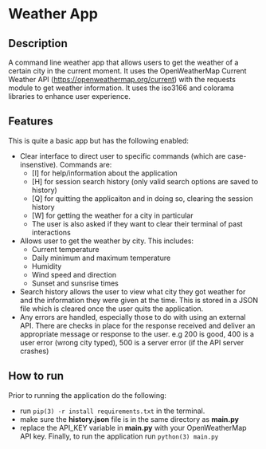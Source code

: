 # Weather App

## Description
A command line weather app that allows users to get the weather of a certain city in the current moment. It uses the OpenWeatherMap Current Weather API (https://openweathermap.org/current) with the requests module to get weather information. It uses the iso3166 and colorama libraries to enhance user experience.

## Features
This is quite a basic app but has the following enabled:
- Clear interface to direct user to specific commands (which are case-insenstive). Commands are:
  - [I] for help/information about the application
  - [H] for session search history (only valid search options are saved to history)
  - [Q] for quitting the applicaiton and in doing so, clearing the session history
  - [W] for getting the weather for a city in particular
  - The user is also asked if they want to clear their terminal of past interactions
- Allows user to get the weather by city. This includes:
  - Current temperature
  - Daily minimum and maximum temperature
  - Humidity
  - Wind speed and direction
  - Sunset and sunsrise times
- Search history allows the user to view what city they got weather for and the information they were given at the time. This is stored in a JSON file which is cleared once the user quits the application.
- Any errors are handled, especially those to do with using an external API. There are checks in place for the response received and deliver an appropriate message or response to the user. e.g 200 is good, 400 is a user error (wrong city typed), 500 is a server error (if the API server crashes)

## How to run
Prior to running the application do the following:
- run ```pip(3) -r install requirements.txt``` in the terminal.
- make sure the **history.json** file is in the same directory as **main.py**
- replace the API_KEY variable in **main.py** with your OpenWeatherMap API key.
Finally, to run the application run ```python(3) main.py```
